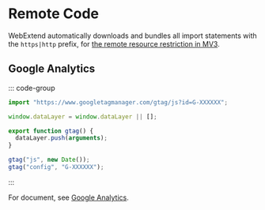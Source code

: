 # Remote Code

WebExtend automatically downloads and bundles all import statements with the `https|http` prefix, for [the remote resource restriction in MV3](https://developer.chrome.com/docs/webstore/program-policies/mv3-requirements).

## Google Analytics

::: code-group

```ts [utils/analytics.ts]
import "https://www.googletagmanager.com/gtag/js?id=G-XXXXXX";

window.dataLayer = window.dataLayer || [];

export function gtag() {
  dataLayer.push(arguments);
}

gtag("js", new Date());
gtag("config", "G-XXXXXX");
```

:::

For document, see [Google Analytics](https://developers.google.com/analytics/devguides/collection/ga4).
